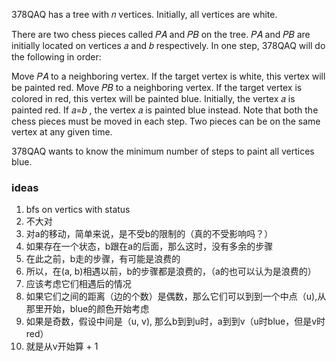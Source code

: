 378QAQ has a tree with 𝑛
 vertices. Initially, all vertices are white.

There are two chess pieces called 𝑃𝐴
 and 𝑃𝐵
 on the tree. 𝑃𝐴
 and 𝑃𝐵
 are initially located on vertices 𝑎
 and 𝑏
 respectively. In one step, 378QAQ will do the following in order:

Move 𝑃𝐴
 to a neighboring vertex. If the target vertex is white, this vertex will be painted red.
Move 𝑃𝐵
 to a neighboring vertex. If the target vertex is colored in red, this vertex will be painted blue.
Initially, the vertex 𝑎
 is painted red. If 𝑎=𝑏
, the vertex 𝑎
 is painted blue instead. Note that both the chess pieces must be moved in each step. Two pieces can be on the same vertex at any given time.

378QAQ wants to know the minimum number of steps to paint all vertices blue.

### ideas
1. bfs on vertics with status
2. 不大对
3. 对a的移动，简单来说，是不受b的限制的（真的不受影响吗？）
4. 如果存在一个状态，b跟在a的后面，那么这时，没有多余的步骤
5. 在此之前，b走的步骤，有可能是浪费的
6. 所以，在(a, b)相遇以前，b的步骤都是浪费的，（a的也可以认为是浪费的）
7. 应该考虑它们相遇后的情况
8. 如果它们之间的距离（边的个数）是偶数，那么它们可以到到一个中点（u),从那里开始，blue的颜色开始考虑
9. 如果是奇数，假设中间是（u, v), 那么b到到u时，a到到v（u时blue，但是v时red）
10. 就是从v开始算 + 1